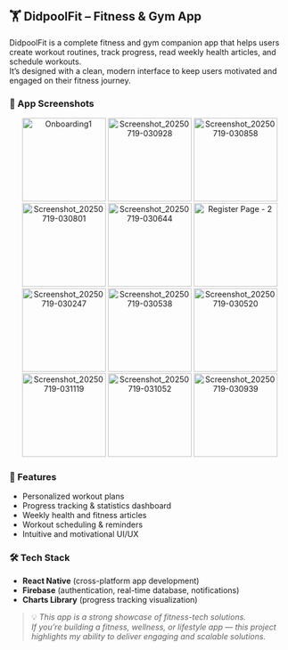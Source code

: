 ## 🏋️ DidpoolFit – Fitness & Gym App

DidpoolFit is a complete fitness and gym companion app that helps users create workout routines, track progress, read weekly health articles, and schedule workouts.  
It’s designed with a clean, modern interface to keep users motivated and engaged on their fitness journey.  

### 📱 App Screenshots
<p align="center">
     <img width="150" alt="Onboarding1" src="https://github.com/user-attachments/assets/bd6db84a-5903-4ea5-94f7-2946c2728e30" />
   <img width="150" alt="Screenshot_20250719-030928" src="https://github.com/user-attachments/assets/4e44732a-fc5b-4378-8181-e089156ecbb6" />
   <img width="150" alt="Screenshot_20250719-030858" src="https://github.com/user-attachments/assets/ed437814-37f6-430a-825d-eb3e09575280" />
   <img width="150" alt="Screenshot_20250719-030801" src="https://github.com/user-attachments/assets/1dfa46d4-002a-4864-8765-5eb7ba8aad51" />
   <img width="150" alt="Screenshot_20250719-030644" src="https://github.com/user-attachments/assets/737b5651-8057-4a01-8357-26f6b8e45fc5" />
   <img width="150" alt="Register Page - 2" src="https://github.com/user-attachments/assets/62b28c45-7f51-4027-9939-6ec98e0b8287" />
   <img width="150" alt="Screenshot_20250719-030247" src="https://github.com/user-attachments/assets/f65ade16-a9c0-47c3-be9e-074271ec2443" />
   <img width="150" alt="Screenshot_20250719-030538" src="https://github.com/user-attachments/assets/5a1a1202-348e-40db-a44e-33d81458824f" />
   <img width="150" alt="Screenshot_20250719-030520" src="https://github.com/user-attachments/assets/cb0259cf-dc7f-4aee-b495-85de348637de" />
   <img width="150" alt="Screenshot_20250719-031119" src="https://github.com/user-attachments/assets/6450854a-34fe-40b2-8efd-f5b7d5efaae0" />
   <img width="150" alt="Screenshot_20250719-031052" src="https://github.com/user-attachments/assets/fb6ae28c-8e52-4f58-a1a8-e89b69854fdc" />
   <img width="150" alt="Screenshot_20250719-030939" src="https://github.com/user-attachments/assets/a8613944-5a07-4e09-aac0-f062b883c09d" />


</p>

### 🚀 Features
- Personalized workout plans  
- Progress tracking & statistics dashboard  
- Weekly health and fitness articles  
- Workout scheduling & reminders  
- Intuitive and motivational UI/UX  

### 🛠️ Tech Stack
- **React Native** (cross-platform app development)  
- **Firebase** (authentication, real-time database, notifications)  
- **Charts Library** (progress tracking visualization)  

> 💡 *This app is a strong showcase of fitness-tech solutions.  
If you’re building a fitness, wellness, or lifestyle app — this project highlights my ability to deliver engaging and scalable solutions.*  
